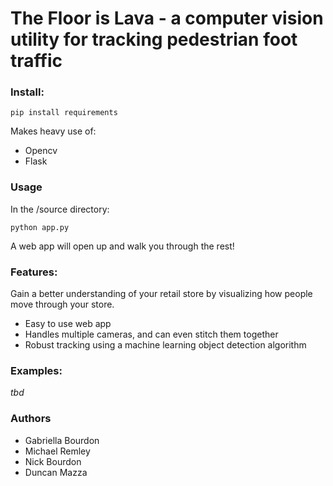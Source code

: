 # The Floor is Lava - a computer vision utility for tracking pedestrian foot traffic

### Install:
```
pip install requirements
```
Makes heavy use of:
- Opencv
- Flask

### Usage
In the /source directory:
```
python app.py
```
A web app will open up and walk you through the rest!

### Features:
Gain a better understanding of your retail store by visualizing how people move through your store.
- Easy to use web app
- Handles multiple cameras, and can even stitch them together
- Robust tracking using a machine learning object detection algorithm

### Examples:
*tbd*

### Authors
* Gabriella Bourdon
* Michael Remley
* Nick Bourdon
* Duncan Mazza
